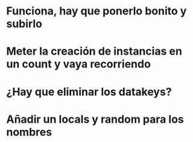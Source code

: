 # Funciona, hay que ponerlo bonito y subirlo
# Meter la creación de instancias en un count y vaya recorriendo
# ¿Hay que eliminar los datakeys?
# Añadir un locals y random para los nombres
